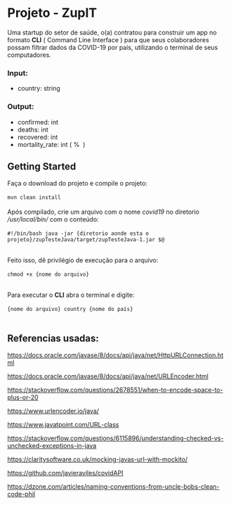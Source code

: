 
# Projeto - ZupIT 

Uma startup do setor de saúde, o(a) contratou para construir um app no formato **CLI** ( Command Line Interface ) para que seus
colaboradores possam filtrar dados da COVID-19 por país, utilizando o terminal de seus computadores.

### Input:
* country: string
### Output:
* confirmed: int
* deaths: int
* recovered: int
* mortality_rate: int (​ % ​ )

## Getting Started

Faça o download do projeto e compile o projeto:<br><br>
      ```mvn clean install``` <br><br>
Após compilado, crie um arquivo com o nome *covid19* no diretorio */usr/local/bin/* com o conteúdo:<br><br>
      ```#!/bin/bash
      java -jar {diretorio aonde esta o projeto}/zupTesteJava/target/zupTesteJava-1.jar $@``` <br> <br>
      
Feito isso, dê privilégio de execução para o arquivo:<br><br>
      ``` chmod +x {nome do arquivo} ```<br><br>
      
Para executar o **CLI** abra o terminal e digite:<br><br>
      ``` {nome do arquivo} country {nome do país} ```<br><br>

## Referencias usadas:
https://docs.oracle.com/javase/8/docs/api/java/net/HttpURLConnection.html

https://docs.oracle.com/javase/8/docs/api/java/net/URLEncoder.html

https://stackoverflow.com/questions/2678551/when-to-encode-space-to-plus-or-20

https://www.urlencoder.io/java/

https://www.javatpoint.com/URL-class

https://stackoverflow.com/questions/6115896/understanding-checked-vs-unchecked-exceptions-in-java

https://claritysoftware.co.uk/mocking-javas-url-with-mockito/

https://github.com/javieraviles/covidAPI

https://dzone.com/articles/naming-conventions-from-uncle-bobs-clean-code-phil

